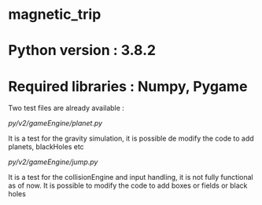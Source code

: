 # magnetic_trip

# Python version : 3.8.2

# Required libraries : Numpy, Pygame

Two test files are already available :

*py/v2/gameEngine/planet.py*

It is a test for the gravity simulation, it is possible de modify the code to add planets, blackHoles etc

*py/v2/gameEngine/jump.py*

It is a test for the collisionEngine and input handling, it is not fully functional as of now.
It is possible to modify the code to add boxes or fields or black holes


